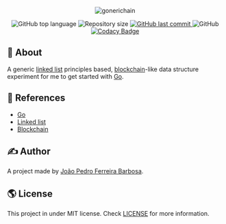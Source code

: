 <p align="center">
  <img alt="gonerichain" src="https://user-images.githubusercontent.com/79005271/162589130-5f2a9d9b-5bf7-42a4-8274-4fd43294eb39.gif" />
</p>

<p align="center">
  <img alt="GitHub top language" src="https://img.shields.io/github/languages/top/oJPBarbosa/gonerichain.svg">

  <img alt="Repository size" src="https://img.shields.io/github/repo-size/oJPBarbosa/gonerichain.svg">
  <a href="https://github.com/oJPBarbosa/gonerichain/commits">
    <img alt="GitHub last commit" src="https://img.shields.io/github/last-commit/oJPBarbosa/gonerichain.svg">
  </a>
  <img alt="GitHub" src="https://img.shields.io/github/license/oJPBarbosa/gonerichain.svg">
  <a href="https://www.codacy.com/gh/oJPBarbosa/gonerichain/dashboard?utm_source=github.com&amp;utm_medium=referral&amp;utm_content=oJPBarbosa/gonerichain&amp;utm_campaign=Badge_Grade">
    <img alt="Codacy Badge" src="https://app.codacy.com/project/badge/Grade/d8c407bb26e14da0965ce87db163d28b">
  </a>
</p>

## 🎯 About

A generic [linked list](https://wikipedia.org/wiki/Linked_list/) principles based, [blockchain](https://en.wikipedia.org/wiki/Blockchain)-like data structure experiment for me to get started with [Go](https://go.dev/).

## 📙 References

- [Go](https://go.dev/)
- [Linked list](https://wikipedia.org/wiki/Linked_list/)
- [Blockchain](https://en.wikipedia.org/wiki/Blockchain)

## ✍️ Author

A project made by [João Pedro Ferreira Barbosa](https://github.com/oJPBarbosa).

## 🌎 License

This project in under MIT license. Check [LICENSE](https://github.com/oJPBarbosa/gonerichain/blob/main/LICENSE) for more information.
